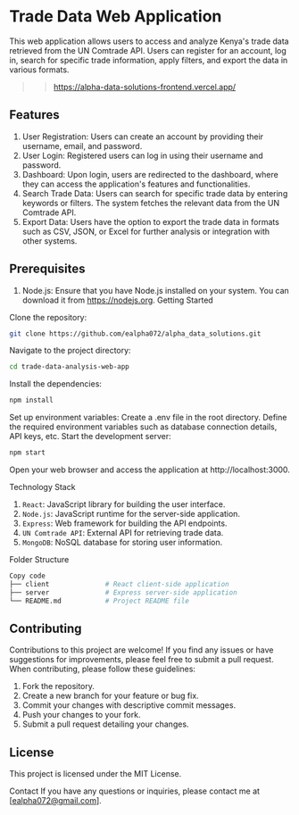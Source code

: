 # Trade Data Web Application

This web application allows users to access and analyze Kenya's trade data retrieved from the UN Comtrade API. Users can register for an account, log in, search for specific trade information, apply filters, and export the data in various formats.

>> https://alpha-data-solutions-frontend.vercel.app/

## Features
  1. User Registration: Users can create an account by providing their username, email, and password.
  2. User Login: Registered users can log in using their username and password.
  3. Dashboard: Upon login, users are redirected to the dashboard, where they can access the application's features and functionalities.
  4. Search Trade Data: Users can search for specific trade data by entering keywords or filters. The system fetches the relevant data from the UN Comtrade API.
  5. Export Data: Users have the option to export the trade data in formats such as CSV, JSON, or Excel for further analysis or integration with other systems.

## Prerequisites
1. Node.js: Ensure that you have Node.js installed on your system. You can download it from https://nodejs.org.
Getting Started

Clone the repository:
```bash
git clone https://github.com/ealpha072/alpha_data_solutions.git
```

Navigate to the project directory:
```bash
cd trade-data-analysis-web-app
```

Install the dependencies:
```bash
npm install
```
Set up environment variables:
Create a .env file in the root directory.
Define the required environment variables such as database connection details, API keys, etc.
Start the development server:

```bash
npm start
```
Open your web browser and access the application at http://localhost:3000.

Technology Stack
1. `React`: JavaScript library for building the user interface.
2. `Node.js`: JavaScript runtime for the server-side application.
3. `Express`: Web framework for building the API endpoints.
4. `UN Comtrade API`: External API for retrieving trade data.
5. `MongoDB`: NoSQL database for storing user information.

Folder Structure

```bash
Copy code
├── client              # React client-side application
├── server              # Express server-side application
└── README.md           # Project README file
```
## Contributing
Contributions to this project are welcome! If you find any issues or have suggestions for improvements, please feel free to submit a pull request. When contributing, please follow these guidelines:

1. Fork the repository.
2. Create a new branch for your feature or bug fix.
3. Commit your changes with descriptive commit messages.
4. Push your changes to your fork.
5. Submit a pull request detailing your changes.

## License
This project is licensed under the MIT License.

Contact
If you have any questions or inquiries, please contact me at [ealpha072@gmail.com].
